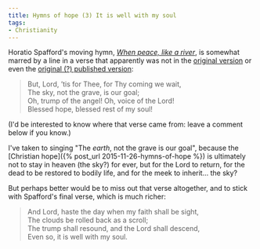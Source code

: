 ```yaml
---
title: Hymns of hope (3) It is well with my soul
tags:
- Christianity
---
```

<p>Horatio Spafford's moving hymn, <em><a href="http://www.hymnary.org/text/when_peace_like_a_river_attendeth_my_way">When peace, like a river</a></em>, is somewhat marred by a line in a verse that apparently was not in the <a href="http://spaffordhymn.com/html/manuscript.html">original version</a> or even the <a href="http://www.archive.org/stream/gospelhymns16sank#page/412/">original (?) published version</a>:</p>
<blockquote><p>But, Lord, ’tis for Thee, for Thy coming we wait,<br />
The sky, not the grave, is our goal;<br />
Oh, trump of the angel! Oh, voice of the Lord!<br />
Blessed hope, blessed rest of my soul!</p></blockquote>
<p>(I'd be interested to know where that verse came from: leave a comment below if you know.)</p>

I've taken to singing "The <em>earth</em>, not the grave is our goal", because the [Christian hope]({% post_url 2015-11-26-hymns-of-hope %}) is ultimately not to stay in heaven (the sky?) for ever, but for the Lord to return, for the dead to be restored to bodily life, and for the meek to inherit... the sky?

<p>But perhaps better would be to miss out that verse altogether, and to stick with Spafford's final verse, which is much richer:</p>
<blockquote><p>And Lord, haste the day when my faith shall be sight,<br />
The clouds be rolled back as a scroll;<br />
The trump shall resound, and the Lord shall descend,<br />
Even so, it is well with my soul.</p></blockquote>
